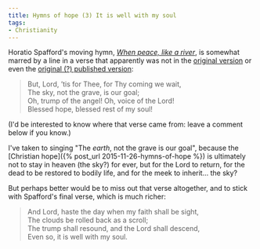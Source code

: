 ```yaml
---
title: Hymns of hope (3) It is well with my soul
tags:
- Christianity
---
```

<p>Horatio Spafford's moving hymn, <em><a href="http://www.hymnary.org/text/when_peace_like_a_river_attendeth_my_way">When peace, like a river</a></em>, is somewhat marred by a line in a verse that apparently was not in the <a href="http://spaffordhymn.com/html/manuscript.html">original version</a> or even the <a href="http://www.archive.org/stream/gospelhymns16sank#page/412/">original (?) published version</a>:</p>
<blockquote><p>But, Lord, ’tis for Thee, for Thy coming we wait,<br />
The sky, not the grave, is our goal;<br />
Oh, trump of the angel! Oh, voice of the Lord!<br />
Blessed hope, blessed rest of my soul!</p></blockquote>
<p>(I'd be interested to know where that verse came from: leave a comment below if you know.)</p>

I've taken to singing "The <em>earth</em>, not the grave is our goal", because the [Christian hope]({% post_url 2015-11-26-hymns-of-hope %}) is ultimately not to stay in heaven (the sky?) for ever, but for the Lord to return, for the dead to be restored to bodily life, and for the meek to inherit... the sky?

<p>But perhaps better would be to miss out that verse altogether, and to stick with Spafford's final verse, which is much richer:</p>
<blockquote><p>And Lord, haste the day when my faith shall be sight,<br />
The clouds be rolled back as a scroll;<br />
The trump shall resound, and the Lord shall descend,<br />
Even so, it is well with my soul.</p></blockquote>
